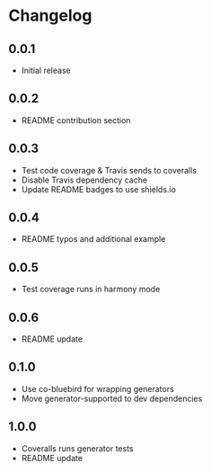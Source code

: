# Changelog

## 0.0.1

* Initial release

## 0.0.2

* README contribution section

## 0.0.3

* Test code coverage & Travis sends to coveralls
* Disable Travis dependency cache
* Update README badges to use shields.io

## 0.0.4

* README typos and additional example

## 0.0.5

* Test coverage runs in harmony mode

## 0.0.6

* README update

## 0.1.0

* Use co-bluebird for wrapping generators
* Move generator-supported to dev dependencies

## 1.0.0

* Coveralls runs generator tests
* README update
